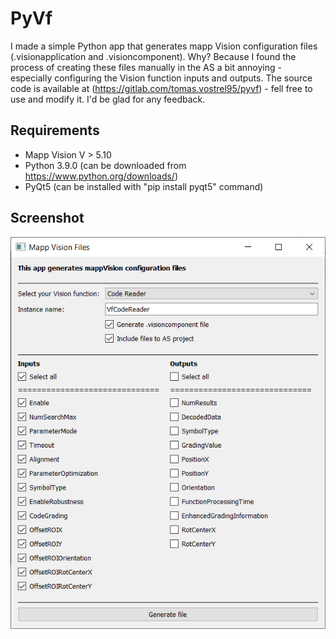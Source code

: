 # PyVf

I made a simple Python app that generates mapp Vision configuration files (.visionapplication and .visioncomponent). Why? Because I found the process of creating these files manually in the AS a bit annoying - especially configuring the Vision function inputs and outputs. The source code is available at (https://gitlab.com/tomas.vostrel95/pyvf) - fell free to use and modify it. I'd be glad for any feedback.

## Requirements

- Mapp Vision V > 5.10
- Python 3.9.0 (can be downloaded from https://www.python.org/downloads/)
- PyQt5 (can be installed with "pip install pyqt5" command)

## Screenshot

![Screenshot](screenshot.png)